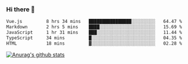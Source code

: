 ### Hi there 👋



<!--
**webB1an/webB1an** is a ✨ _special_ ✨ repository because its `README.md` (this file) appears on your GitHub profile.

Here are some ideas to get you started:

- 🔭 I’m currently working on ...
- 🌱 I’m currently learning ...
- 👯 I’m looking to collaborate on ...
- 🤔 I’m looking for help with ...
- 💬 Ask me about ...
- 📫 How to reach me: ...
- 😄 Pronouns: ...
- ⚡ Fun fact: ...
-->

<!--START_SECTION:waka-->

```txt
Vue.js         8 hrs 34 mins   ████████████████░░░░░░░░░   64.47 %
Markdown       2 hrs 5 mins    ████░░░░░░░░░░░░░░░░░░░░░   15.69 %
JavaScript     1 hr 31 mins    ███░░░░░░░░░░░░░░░░░░░░░░   11.44 %
TypeScript     34 mins         █░░░░░░░░░░░░░░░░░░░░░░░░   04.35 %
HTML           18 mins         ▓░░░░░░░░░░░░░░░░░░░░░░░░   02.28 %
```

<!--END_SECTION:waka-->


[![Anurag's github stats](https://github-readme-stats.vercel.app/api?username=webB1an&show_icons=true&theme=radical)](https://github.com/anuraghazra/github-readme-stats)

